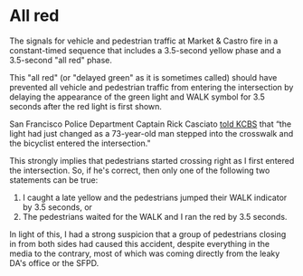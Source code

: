 # All red
The signals for vehicle and pedestrian traffic at Market & Castro fire in a constant-timed sequence that includes a 3.5-second yellow phase and a 3.5-second "all red" phase.

This "all red" (or "delayed green" as it is sometimes called) should have prevented all vehicle and pedestrian traffic from entering the intersection by delaying the appearance of the green light and WALK symbol for 3.5 seconds after the red light is first shown.

San Francisco Police Department Captain Rick Casciato [told KCBS](http://sanfrancisco.cbslocal.com/2012/03/29/cyclist-pedestrian-hurt-in-sf-castro-district-bicycle-collision/) that “the light had just changed as a 73-year-old man stepped into the crosswalk and the bicyclist entered the intersection."

This strongly implies that pedestrians started crossing right as I first entered the intersection. So, if he's correct, then only one of the following two statements can be true:

1. I caught a late yellow and the pedestrians jumped their WALK indicator by 3.5 seconds, or
2. The pedestrians waited for the WALK and I ran the red by 3.5 seconds.

In light of this, I had a strong suspicion that a group of pedestrians closing in from both sides had caused this accident, despite everything in the media to the contrary, most of which was coming directly from the leaky DA's office or the SFPD.
